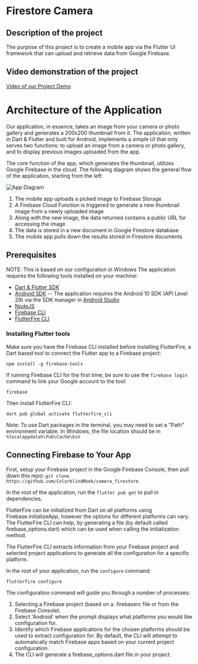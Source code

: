 # Firestore Camera

## Description of the project

The purpose of this project is to create a mobile app via the Flutter UI framework that can upload and retrieve data from Google Firebase.

## Video demonstration of the project

[Video of our Project Demo](https://utsacloud-my.sharepoint.com/:v:/g/personal/kyle_hitchcock_my_utsa_edu/Ed_iD08I0ItJtLGo8GbTlEgBQIpMbUtsMY8M1RTzOHaPlA?e=L9KgIZ)

# Architecture of the Application
Our application, in essence, takes an image from your camera or photo gallery and generates a 200x200 thumbnail from it. The application, written in Dart & Flutter and built for Android, implements a simple UI that only serves two functions: to upload an image from a camera or photo gallery, and to display previous images uploaded from the app.

The core function of the app, which generates the thumbnail, utilizes Google Firebase in the cloud. The following diagram shows the general flow of the application, starting from the left:

![App Diagram](/App_Diagram.png)

1. The mobile app uploads a picked image to Firebase Storage
2. A Firebase Cloud Function is triggered to generate a new thumbnail image from a newly uploaded image
3. Along with the new image, the data returned contains a public URL for accessing the image
4. The data is stored in a new document in Google Firestore database
5. The mobile app pulls down the results stored in Firestore documents

## Prerequisites
NOTE: This is based on our configuration in Windows
The application requires the following tools installed on your machine:
- [Dart & Flutter SDK](https://docs.flutter.dev/get-started/install)
- [Android SDK](https://docs.flutter.dev/get-started/install/windows#android-setup)
-- The application requires the Android 10 SDK (API Level 29) via the SDK manager in [Android Studio](https://docs.flutter.dev/get-started/install/windows#install-android-studio)
- [NodeJS](https://nodejs.org/en/)
- [Firebase CLI](https://firebase.google.com/docs/cli)
- [FlutterFire CLI](https://firebase.flutter.dev/docs/cli)

### Installing Flutter tools
Make sure you have the Firebase CLI installed before installing FlutterFire, a Dart based tool to connect the Flutter app to a Firebase project:
```
npm install -g firebase-tools
```

If running Firebase CLI for the first time, be sure to use the `firebase login` command to link your Google account to the tool:
```
firebase
```

Then install FlutterFire CLI:
```
dart pub global activate flutterfire_cli
```
Note: To use Dart packages in the terminal, you may need to set a "Path" environment variable. In Windows, the file location should be in `%localappdata%\Pub\Cache\bin`

## Connecting Firebase to Your App
First, setup your Firebase project in the Google Firebase Console, then pull down this repo: `git clone https://github.com/ColorblindMonk/camera_firestore`

In the root of the application, run the `flutter pub get` to pull in dependencies.

FlutterFire can be initialized from Dart on all platforms using Firebase.initializeApp, however the options for different platforms can vary. The FlutterFire CLI can help, by generating a file (by default called firebase_options.dart) which can be used when calling the initialization method.

The FlutterFire CLI extracts information from your Firebase project and selected project applications to generate all the configuration for a specific platform.

In the root of your application, run the `configure` command:
```
flutterfire configure
```

The configuration command will guide you through a number of processes:
1. Selecting a Firebase project (based on a .firebaserc file or from the Firebase Console).
2. Select 'Android' when the prompt displays what platforms you would like configuration for.
3. Identify which Firebase applications for the chosen platforms should be used to extract configuration for. By default, the CLI will attempt to automatically match Firebase apps based on your current project configuration.
4. The CLI will generate a firebase_options.dart file in your project.
